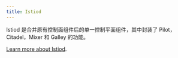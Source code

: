 ```yaml
---
title: Istiod
---
```


Istiod 是合并原有控制面组件后的单一控制平面组件，其中封装了 Pilot，Citadel，Mixer 和 Galley 的功能。

[Learn more about Istiod](/zh/blog/2020/tradewinds-2020/#fewer-moving-parts).
